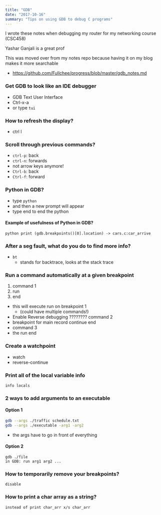 ```yaml
---
title: "GDB"
date: "2017-10-16"
summary: "Tips on using GDB to debug C programs"
---
```


I wrote these notes when debugging my router for my networking course (CSC458)

Yashar Ganjali is a great prof

This was moved over from my notes repo because having it on my blog makes it more searchable

- https://github.com/Fullchee/progress/blob/master/gdb_notes.md

### Get GDB to look like an IDE debugger

- GDB Text User Interface
- Ctrl-x-a
- or type `tui`

### How to refresh the display?

- ctrl l

### Scroll through previous commands?

- `ctrl-p`: back
- `ctrl-n`: forwards
- not arrow keys anymore!
- `Ctrl-b`: back
- `Ctrl-f`: forward

### Python in GDB?

- type `python`
- and then a new prompt will appear
- type end to end the python

#### Example of usefulness of Python in GDB?

`python print (gdb.breakpoints()[0].location) -> cars.c:car_arrive`

### After a seg fault, what do you do to find more info?

- `bt`
  - stands for backtrace, looks at the stack trace

### Run a command automatically at a given breakpoint

1. command 1
2. run
3. end

- this will execute run on breakpoint 1
  - (could have multiple commands!)
- Enable Reverse debugging ???????? command 2
- breakpoint for main record continue end
- command 3
- the run end

### Create a watchpoint

- watch
- reverse-continue

### Print all of the local variable info

`info locals`

### 2 ways to add arguments to an executable

#### Option 1

```bash
gdb --args ./traffic schedule.txt
gdb --args ./executable -arg1 -arg2
```

- the args have to go in front of everything

#### Option 2

```
gdb ./file
in GDB: run arg1 arg2 ...
```

### How to temporarily remove your breakpoints?

`disable`

### How to print a char array as a string?

`instead of print char_arr x/s char_arr`
